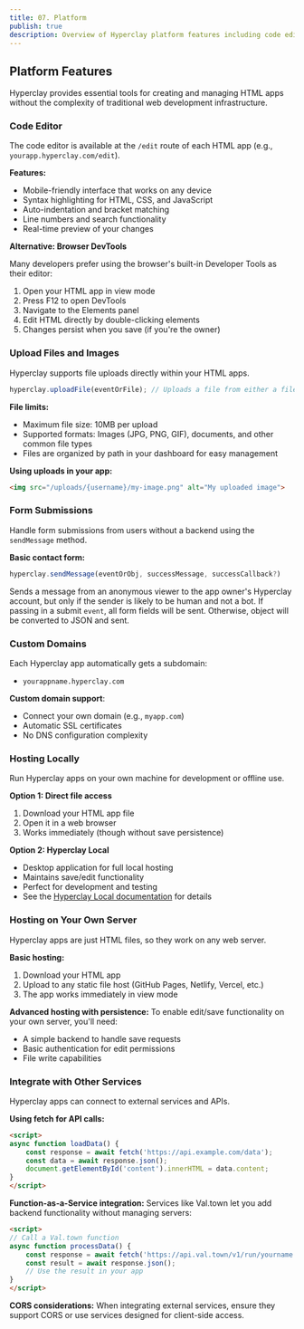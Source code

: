 ```yaml
---
title: 07. Platform
publish: true
description: Overview of Hyperclay platform features including code editor, version control, custom domains, and hosting capabilities
---
```


## Platform Features

Hyperclay provides essential tools for creating and managing HTML apps without the complexity of traditional web development infrastructure.

### Code Editor

The code editor is available at the `/edit` route of each HTML app (e.g., `yourapp.hyperclay.com/edit`).

**Features:**
- Mobile-friendly interface that works on any device
- Syntax highlighting for HTML, CSS, and JavaScript
- Auto-indentation and bracket matching
- Line numbers and search functionality
- Real-time preview of your changes

**Alternative: Browser DevTools**

Many developers prefer using the browser's built-in Developer Tools as their editor:
1. Open your HTML app in view mode
2. Press F12 to open DevTools
3. Navigate to the Elements panel
4. Edit HTML directly by double-clicking elements
5. Changes persist when you save (if you're the owner)

### Upload Files and Images

Hyperclay supports file uploads directly within your HTML apps.

```js
hyperclay.uploadFile(eventOrFile); // Uploads a file from either a file input event or File object, showing progress toasts and copying the URL on completion
```

**File limits:**
- Maximum file size: 10MB per upload
- Supported formats: Images (JPG, PNG, GIF), documents, and other common file types
- Files are organized by path in your dashboard for easy management

**Using uploads in your app:**
```html
<img src="/uploads/{username}/my-image.png" alt="My uploaded image">
```

### Form Submissions

Handle form submissions from users without a backend using the `sendMessage` method.

**Basic contact form:**
```js
hyperclay.sendMessage(eventOrObj, successMessage, successCallback?) 
```

Sends a message from an anonymous viewer to the app owner's Hyperclay account, but only if the sender is likely to be human and not a bot. If passing in a submit `event`, all form fields will be sent. Otherwise, object will be converted to JSON and sent.

### Custom Domains

Each Hyperclay app automatically gets a subdomain:
- `yourappname.hyperclay.com`

**Custom domain support**:
- Connect your own domain (e.g., `myapp.com`)
- Automatic SSL certificates
- No DNS configuration complexity

### Hosting Locally

Run Hyperclay apps on your own machine for development or offline use.

**Option 1: Direct file access**
1. Download your HTML app file
2. Open it in a web browser
3. Works immediately (though without save persistence)

**Option 2: Hyperclay Local**
- Desktop application for full local hosting
- Maintains save/edit functionality
- Perfect for development and testing
- See the [Hyperclay Local documentation](11%20Hyperclay%20Local%20-%20Desktop%20App%20Documentation.md) for details

### Hosting on Your Own Server

Hyperclay apps are just HTML files, so they work on any web server.

**Basic hosting:**
1. Download your HTML app
2. Upload to any static file host (GitHub Pages, Netlify, Vercel, etc.)
3. The app works immediately in view mode

**Advanced hosting with persistence:**
To enable edit/save functionality on your own server, you'll need:
- A simple backend to handle save requests
- Basic authentication for edit permissions
- File write capabilities

### Integrate with Other Services

Hyperclay apps can connect to external services and APIs.

**Using fetch for API calls:**
```html
<script>
async function loadData() {
	const response = await fetch('https://api.example.com/data');
	const data = await response.json();
	document.getElementById('content').innerHTML = data.content;
}
</script>
```

**Function-as-a-Service integration:**
Services like Val.town let you add backend functionality without managing servers:

```html
<script>
// Call a Val.town function
async function processData() {
	const response = await fetch('https://api.val.town/v1/run/yourname.yourfunction');
	const result = await response.json();
	// Use the result in your app
}
</script>
```

**CORS considerations:**
When integrating external services, ensure they support CORS or use services designed for client-side access.